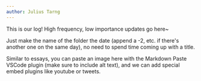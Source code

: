 ```yaml
---
author: Julius Tarng
---
```


This is our log! High frequency, low importance updates go here~

Just make the name of the folder the date (append a -2, etc. if there's another one on the same day), no need to spend time coming up with a title.

Similar to essays, you can paste an image here with the Markdown Paste VSCode plugin (make sure to include alt text), and we can add special embed plugins like youtube or tweets.